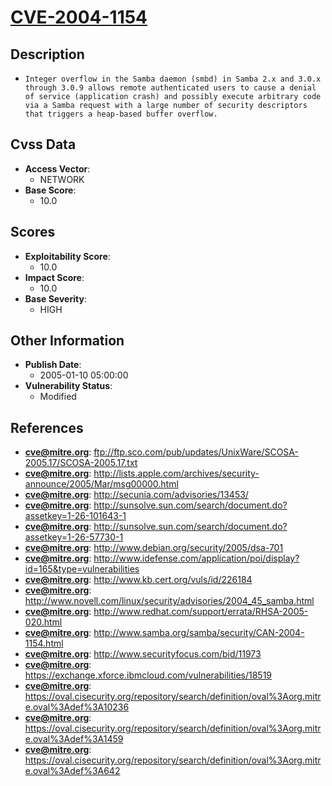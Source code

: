 
# [CVE-2004-1154](https://cve.mitre.org/cgi-bin/cvename.cgi?name=CVE-2004-1154)

## Description

- `Integer overflow in the Samba daemon (smbd) in Samba 2.x and 3.0.x through 3.0.9 allows remote authenticated users to cause a denial of service (application crash) and possibly execute arbitrary code via a Samba request with a large number of security descriptors that triggers a heap-based buffer overflow.`

## Cvss Data

- **Access Vector**:
  - NETWORK
- **Base Score**:
  - 10.0

## Scores

- **Exploitability Score**:
  - 10.0
- **Impact Score**:
  - 10.0
- **Base Severity**:
  - HIGH

## Other Information

- **Publish Date**:
  - 2005-01-10 05:00:00
- **Vulnerability Status**:
  - Modified

## References

- **cve@mitre.org**: ftp://ftp.sco.com/pub/updates/UnixWare/SCOSA-2005.17/SCOSA-2005.17.txt
- **cve@mitre.org**: http://lists.apple.com/archives/security-announce/2005/Mar/msg00000.html
- **cve@mitre.org**: http://secunia.com/advisories/13453/
- **cve@mitre.org**: http://sunsolve.sun.com/search/document.do?assetkey=1-26-101643-1
- **cve@mitre.org**: http://sunsolve.sun.com/search/document.do?assetkey=1-26-57730-1
- **cve@mitre.org**: http://www.debian.org/security/2005/dsa-701
- **cve@mitre.org**: http://www.idefense.com/application/poi/display?id=165&type=vulnerabilities
- **cve@mitre.org**: http://www.kb.cert.org/vuls/id/226184
- **cve@mitre.org**: http://www.novell.com/linux/security/advisories/2004_45_samba.html
- **cve@mitre.org**: http://www.redhat.com/support/errata/RHSA-2005-020.html
- **cve@mitre.org**: http://www.samba.org/samba/security/CAN-2004-1154.html
- **cve@mitre.org**: http://www.securityfocus.com/bid/11973
- **cve@mitre.org**: https://exchange.xforce.ibmcloud.com/vulnerabilities/18519
- **cve@mitre.org**: https://oval.cisecurity.org/repository/search/definition/oval%3Aorg.mitre.oval%3Adef%3A10236
- **cve@mitre.org**: https://oval.cisecurity.org/repository/search/definition/oval%3Aorg.mitre.oval%3Adef%3A1459
- **cve@mitre.org**: https://oval.cisecurity.org/repository/search/definition/oval%3Aorg.mitre.oval%3Adef%3A642
